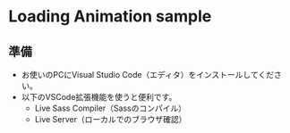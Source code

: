 # Loading Animation sample
## 準備
- お使いのPCにVisual Studio Code（エディタ）をインストールしてください。
- 以下のVSCode拡張機能を使うと便利です。
  - Live Sass Compiler（Sassのコンパイル）
  - Live Server（ローカルでのブラウザ確認）